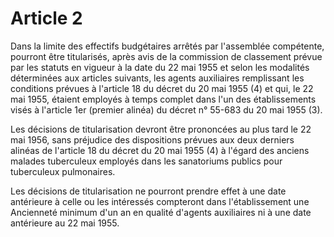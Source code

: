 # Article 2

Dans la limite des effectifs budgétaires arrêtés par l'assemblée compétente, pourront être titularisés, après avis de la commission de classement prévue par les statuts en vigueur à la date du 22 mai 1955 et selon les modalités déterminées aux articles suivants, les agents auxiliaires remplissant les conditions prévues à l'article 18 du décret du 20 mai 1955 (4) et qui, le 22 mai 1955, étaient employés à temps complet dans l'un des établissements visés à l'article 1er (premier alinéa) du décret n° 55-683 du 20 mai 1955 (3).

Les décisions de titularisation devront être prononcées au plus tard le 22 mai 1956, sans préjudice des dispositions prévues aux deux derniers alinéas de l'article 18 du décret du 20 mai 1955 (4) à l'égard des anciens malades tuberculeux employés dans les sanatoriums publics pour tuberculeux pulmonaires.

Les décisions de titularisation ne pourront prendre effet à une date antérieure à celle ou les intéressés compteront dans l'établissement une Ancienneté minimum d'un an en qualité d'agents auxiliaires ni à une date antérieure au 22 mai 1955.
